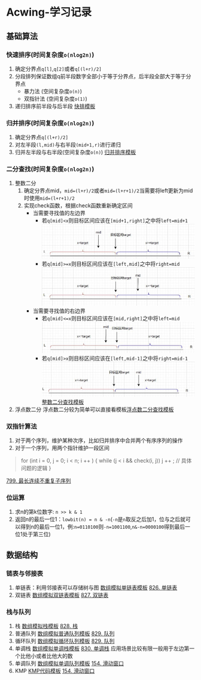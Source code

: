 # Acwing-学习记录
## 基础算法
### 快速排序(时间复杂度`o(nlog2n)`)
1. 确定分界点`q[l]`,`q[2]`或者`q[(l+r)/2]`
2. 分段排列保证数组q前半段数字全部小于等于分界点，后半段全部大于等于分界点
   * 暴力法 (空间复杂度`o(n)`)
   * 双指针法 (空间复杂度`o(1)`)
3. 递归排序前半段与后半段
[快排模板](./代码模板/基础算法/快排.cpp)
### 归并排序(时间复杂度`o(nlog2n)`)
1. 确定分界点`q[(l+r)/2]`
2. 对左半段`(l,mid)`与右半段`(mid+1,r)`进行递归
3. 归并左半段与右半段(空间复杂度`o(n)`)
[归并排序模板](./代码模板/基础算法/归并排序.cpp)
### 二分查找(时间复杂度`o(nlog2n)`)
1. 整数二分
   1. 确定分界点mid，`mid=(l+r)/2`或者`mid=(l+r+1)/2`当需要将left更新为mid时使用`mid=(l+r+1)/2`
   2. 实现check函数，根据check函数重新确定区间
      + 当需要寻找值的左边界
        + 若`q[mid]<x`则目标区间应该在`[mid+1,right]`之中将`left=mid+1`![二分查找情况1](./图片/整数二分1.jpg)
        + 若`q[mid]>=x`则目标区间应该在`[left,mid]`之中将`right=mid`![二分查找情况2](./图片/整数二分2.jpg)
      + 当需要寻找值的右边界
        + 若`q[mid]<=x`则目标区间应该在`[mid,right]`之中将`left=mid`![二分查找情况3](./图片/整数二分3.jpg)
        + 若`q[mid]>x`则目标区间应该在`[left,mid-1]`之中将`right=mid-1`![二分查找情况4](./图片/整数二分4.jpg)
[整数二分查找模板](./代码模板/基础算法/整数二分查找.cpp)   
2. 浮点数二分
   浮点数二分较为简单可以直接看模板[浮点数二分查找模板](./代码模板/基础算法/浮点数二分.cpp) 
### 双指针算法
1. 对于两个序列，维护某种次序，比如归并排序中合并两个有序序列的操作
2. 对于一个序列，用两个指针维护一段区间
>for (int i = 0, j = 0; i < n; i ++ )
{
    while (j < i && check(i, j)) j ++ ;
    // 具体问题的逻辑
}

[799. 最长连续不重复子序列](https://www.acwing.com/problem/content/description/801/)

### 位运算
1. 求n的第k位数字: `n >> k & 1`
2. 返回n的最后一位1：`lowbit(n) = n & -n`(`-n`是`n`取反之后加1，位与之后就可以得到n的最后一位1，例:`n=0110100`则`-n=1001100`,`n&-n=0000100`得到最后一位1处于第三位)

## 数据结构
### 链表与邻接表
1. 单链表：利用邻接表可以存储树与图
   [数组模拟单链表模板](./代码模板/数据结构/数组模拟单链表.cpp)
   [826. 单链表](https://www.acwing.com/problem/content/828/)
2. 双链表
   [数组模拟双链表模板](./代码模板/数据结构/数组模拟双链表.cpp)
   [827. 双链表](https://www.acwing.com/problem/content/829/)
### 栈与队列
1. 栈
   [数组模拟栈模板](./代码模板/数据结构/数组模拟栈.cpp)
   [828. 栈](https://www.acwing.com/problem/content/830/)
2. 普通队列
   [数组模拟普通队列模板](./代码模板/数据结构/数组模拟普通队列.cpp)
   [829. 队列](https://www.acwing.com/problem/content/831/)
3. 循环队列
   [数组模拟循环队列模板](./代码模板/数据结构/数组模拟循环队列.cpp)
   [829. 队列](https://www.acwing.com/problem/content/831/)
4. 单调栈
   [数组模拟单调栈模板](./代码模板/数据结构/数组模拟单调栈.cpp)
   [830. 单调栈](https://www.acwing.com/problem/content/832/)
   应用场景比较有限一般用于左边第一个比他小或者比他大的数
5. 单调队列
   [数组模拟单调队列模板](./代码模板/数据结构/数组模拟单调队列.cpp)
   [154. 滑动窗口 ](https://www.acwing.com/problem/content/156/)
6. KMP
   [KMP代码模板](./代码模板/数据结构/KMP.cpp)
   [154. 滑动窗口 ](https://www.acwing.com/problem/content/156/)